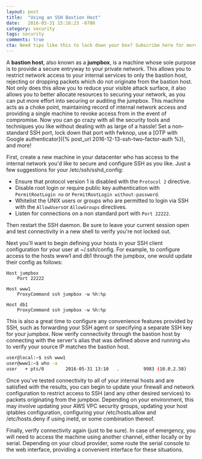 ```yaml
---
layout: post
title:  "Using an SSH Bastion Host"
date:   2016-05-31 15:16:23 -0700
category: security
tags: security
comments: true
cta: Need tips like this to lock down your box? Subscribe here for more!
---
```


A **bastion host**, also known as a **jumpbox**, is a machine whose sole purpose is to provide a secure entryway to your private network. This allows you to restrict network access to your internal services to only the bastion host, rejecting or dropping packets which do not originate from the bastion host. Not only does this allow you to reduce your visible attack surface, it also allows you to better allocate resources to securing your network, as you can put more effort into securing or auditing the jumpbox. This machine acts as a choke point, maintaining record of internal network access and providing a single machine to revoke access from in the event of compromise. Now you can go crazy with all the security tools and techniques you like without dealing with as large of a hassle! Set a non-standard SSH port, lock down that port with fwknop, use a [OTP with Google authenticator]({% post_url 2016-12-13-ssh-two-factor-auth %}), and more!


First, create a new machine in your datacenter who has access to the internal network you'd like to secure and configure SSH as you like. Just a few suggestions for your /etc/ssh/sshd_config:


* Ensure that protocol version 1 is disabled with the `Protocol 2` directive.
* Disable root login or require public key authentication with `PermitRootLogin no` or `PermitRootLogin without-password`.
* Whitelist the UNIX users or groups who are permitted to login via SSH with  the `AllowUsers`or `AllowGroups` directives.
* Listen for connections on a non standard port with `Port 22222`.


Then restart the SSH daemon. Be sure to leave your current session open and test connectivity in a new shell to verify you're not locked out.


Next you'll want to begin defining your hosts in your SSH client configuration for your user at ~/.ssh/config. For example, to configure access to the hosts www1 and db1 through the jumpbox, one would update their config as follows:

```
Host jumpbox
    Port 22222

Host www1
    ProxyCommand ssh jumpbox -w %h:%p

Host db1
    ProxyCommand ssh jumpbox -w %h:%p
```

This is also a great time to configure any convenience features provided by SSH, such as forwarding your SSH agent or specifying a separate SSH key for your jumpbox. Now verify connectivity through the bastion host by connecting with the server's alias that was defined above and running `who` to verify your source IP matches the bastion host.

```bash
user@local:~$ ssh www1
user@www1:~$ who -a
user   + pts/0        2016-05-31 13:10   .         9983 (10.0.2.58)
```

Once you've tested connectivity to all of your internal hosts and are satisfied with the results, you can begin to update your firewall and network configuration to restrict access to SSH (and any other desired services) to packets originating from the jumpbox. Depending on your environment, this may involve updating your AWS VPC security groups, updating your host iptables configuration, configuring your /etc/hosts.allow and /etc/hosts.deny if using inetd, or some combination thereof.

Finally, verify connectivity again (just to be sure). In case of emergency, you will need to access the machine using another channel, either locally or by serial. Depending on your cloud provider, some route the serial console to the web interface, providing a convenient interface for these situations. 
